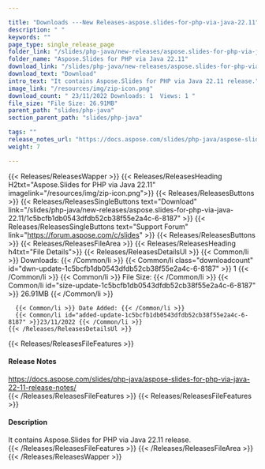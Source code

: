 ```yaml
---

title: "Downloads ---New Releases-aspose.slides-for-php-via-java-22.11"
description: " "
keywords: ""
page_type: single_release_page
folder_link: "/slides/php-java/new-releases/aspose.slides-for-php-via-java-22.11/"
folder_name: "Aspose.Slides for PHP via Java 22.11"
download_link: "/slides/php-java/new-releases/aspose.slides-for-php-via-java-22.11/1c5bcfb1db0543dfdb52cb38f55e2a4c-6-8187"
download_text: "Download"
intro_text: "It contains Aspose.Slides for PHP via Java 22.11 release."
image_link: "/resources/img/zip-icon.png"
download_count: " 23/11/2022 Downloads: 1  Views: 1 "
file_size: "File Size: 26.91MB"
parent_path: "slides/php-java"
section_parent_path: "slides/php-java"

tags: ""
release_notes_url: "https://docs.aspose.com/slides/php-java/aspose-slides-for-php-via-java-22-11-release-notes/"
weight: 7

---
```


{{< Releases/ReleasesWapper >}}
  {{< Releases/ReleasesHeading H2txt="Aspose.Slides for PHP via Java 22.11" imagelink="/resources/img/zip-icon.png">}}
  {{< Releases/ReleasesButtons >}}
    {{< Releases/ReleasesSingleButtons text="Download" link="/slides/php-java/new-releases/aspose.slides-for-php-via-java-22.11/1c5bcfb1db0543dfdb52cb38f55e2a4c-6-8187" >}}
    {{< Releases/ReleasesSingleButtons text="Support Forum" link="https://forum.aspose.com/c/slides" >}}
  {{< Releases/ReleasesButtons >}}
  {{< Releases/ReleasesFileArea >}}
    {{< Releases/ReleasesHeading h4txt="File Details">}}
    {{< Releases/ReleasesDetailsUl >}}
      {{< Common/li >}} Downloads: {{< /Common/li >}}
      {{< Common/li class="downloadcount" id="dwn-update-1c5bcfb1db0543dfdb52cb38f55e2a4c-6-8187" >}} 1 {{< /Common/li >}}
      {{< Common/li >}} File Size: {{< /Common/li >}}
      {{< Common/li id="size-update-1c5bcfb1db0543dfdb52cb38f55e2a4c-6-8187" >}} 26.91MB {{< /Common/li >}}

      {{< Common/li >}} Date Added: {{< /Common/li >}}
      {{< Common/li id="added-update-1c5bcfb1db0543dfdb52cb38f55e2a4c-6-8187" >}}23/11/2022 {{< /Common/li >}}
    {{< /Releases/ReleasesDetailsUl >}}

  {{< Releases/ReleasesFileFeatures >}}
      <h4>Release Notes</h4><div><a href='https://docs.aspose.com/slides/php-java/aspose-slides-for-php-via-java-22-11-release-notes/'>https://docs.aspose.com/slides/php-java/aspose-slides-for-php-via-java-22-11-release-notes/</a></div>
  {{< /Releases/ReleasesFileFeatures >}}
  {{< Releases/ReleasesFileFeatures >}}
      <h4>Description</h4><div class="HTMLDescription">It contains Aspose.Slides for PHP via Java 22.11 release.</div>
  {{< /Releases/ReleasesFileFeatures >}}
 {{< /Releases/ReleasesFileArea >}}
{{< /Releases/ReleasesWapper >}}


